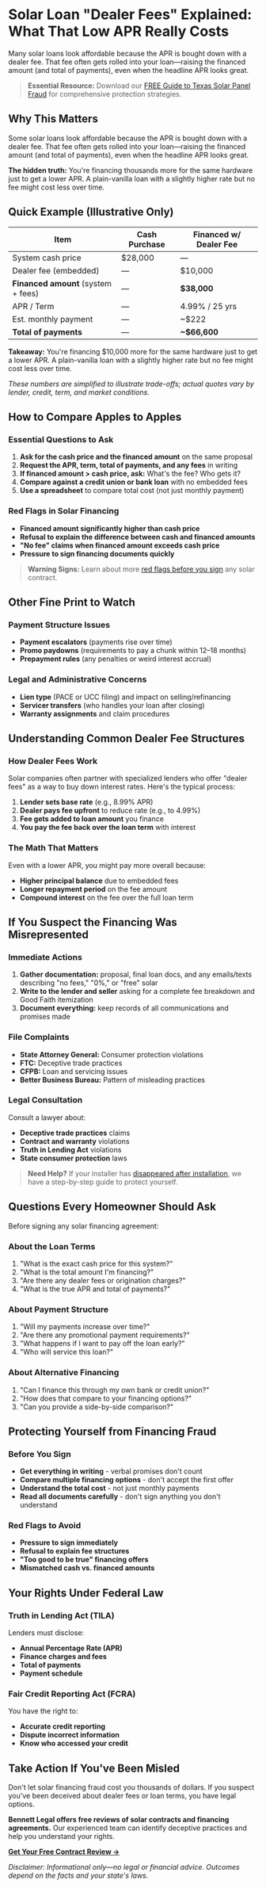 # Solar Loan "Dealer Fees" Explained: What That Low APR Really Costs

Many solar loans look affordable because the APR is bought down with a dealer fee. That fee often gets rolled into your loan—raising the financed amount (and total of payments), even when the headline APR looks great.

> **Essential Resource:** Download our [FREE Guide to Texas Solar Panel Fraud](/blog/free-ebook-texas-solar-fraud-guide) for comprehensive protection strategies.

## Why This Matters

Some solar loans look affordable because the APR is bought down with a dealer fee. That fee often gets rolled into your loan—raising the financed amount (and total of payments), even when the headline APR looks great.

**The hidden truth:** You're financing thousands more for the same hardware just to get a lower APR. A plain-vanilla loan with a slightly higher rate but no fee might cost less over time.

## Quick Example (Illustrative Only)

| Item | Cash Purchase | Financed w/ Dealer Fee |
|------|--------------|----------------------|
| System cash price | $28,000 | — |
| Dealer fee (embedded) | — | $10,000 |
| **Financed amount** (system + fees) | — | **$38,000** |
| APR / Term | — | 4.99% / 25 yrs |
| Est. monthly payment | — | ~$222 |
| **Total of payments** | — | **~$66,600** |

**Takeaway:** You're financing $10,000 more for the same hardware just to get a lower APR. A plain-vanilla loan with a slightly higher rate but no fee might cost less over time.

*These numbers are simplified to illustrate trade-offs; actual quotes vary by lender, credit, term, and market conditions.*

## How to Compare Apples to Apples

### Essential Questions to Ask

1. **Ask for the cash price and the financed amount** on the same proposal
2. **Request the APR, term, total of payments, and any fees** in writing
3. **If financed amount > cash price, ask:** What's the fee? Who gets it?
4. **Compare against a credit union or bank loan** with no embedded fees
5. **Use a spreadsheet** to compare total cost (not just monthly payment)

### Red Flags in Solar Financing

- **Financed amount significantly higher than cash price**
- **Refusal to explain the difference between cash and financed amounts**
- **"No fee" claims when financed amount exceeds cash price**
- **Pressure to sign financing documents quickly**

> **Warning Signs:** Learn about more [red flags before you sign](/blog/solar-panel-fraud-7-red-flags-2025-guide) any solar contract.

## Other Fine Print to Watch

### Payment Structure Issues
- **Payment escalators** (payments rise over time)
- **Promo paydowns** (requirements to pay a chunk within 12–18 months)
- **Prepayment rules** (any penalties or weird interest accrual)

### Legal and Administrative Concerns
- **Lien type** (PACE or UCC filing) and impact on selling/refinancing
- **Servicer transfers** (who handles your loan after closing)
- **Warranty assignments** and claim procedures

## Understanding Common Dealer Fee Structures

### How Dealer Fees Work
Solar companies often partner with specialized lenders who offer "dealer fees" as a way to buy down interest rates. Here's the typical process:

1. **Lender sets base rate** (e.g., 8.99% APR)
2. **Dealer pays fee upfront** to reduce rate (e.g., to 4.99%)
3. **Fee gets added to loan amount** you finance
4. **You pay the fee back over the loan term** with interest

### The Math That Matters
Even with a lower APR, you might pay more overall because:
- **Higher principal balance** due to embedded fees
- **Longer repayment period** on the fee amount
- **Compound interest** on the fee over the full loan term

## If You Suspect the Financing Was Misrepresented

### Immediate Actions
1. **Gather documentation:** proposal, final loan docs, and any emails/texts describing "no fees," "0%," or "free" solar
2. **Write to the lender and seller** asking for a complete fee breakdown and Good Faith itemization
3. **Document everything:** keep records of all communications and promises made

### File Complaints
- **State Attorney General:** Consumer protection violations
- **FTC:** Deceptive trade practices
- **CFPB:** Loan and servicing issues
- **Better Business Bureau:** Pattern of misleading practices

### Legal Consultation
Consult a lawyer about:
- **Deceptive trade practices** claims
- **Contract and warranty** violations
- **Truth in Lending Act** violations
- **State consumer protection** laws

> **Need Help?** If your installer has [disappeared after installation](/blog/solar-installer-ghosted-action-plan), we have a step-by-step guide to protect yourself.

## Questions Every Homeowner Should Ask

Before signing any solar financing agreement:

### About the Loan Terms
1. "What is the exact cash price for this system?"
2. "What is the total amount I'm financing?"
3. "Are there any dealer fees or origination charges?"
4. "What is the true APR and total of payments?"

### About Payment Structure
1. "Will my payments increase over time?"
2. "Are there any promotional payment requirements?"
3. "What happens if I want to pay off the loan early?"
4. "Who will service this loan?"

### About Alternative Financing
1. "Can I finance this through my own bank or credit union?"
2. "How does that compare to your financing options?"
3. "Can you provide a side-by-side comparison?"

## Protecting Yourself from Financing Fraud

### Before You Sign
- **Get everything in writing** - verbal promises don't count
- **Compare multiple financing options** - don't accept the first offer
- **Understand the total cost** - not just monthly payments
- **Read all documents carefully** - don't sign anything you don't understand

### Red Flags to Avoid
- **Pressure to sign immediately**
- **Refusal to explain fee structures**
- **"Too good to be true" financing offers**
- **Mismatched cash vs. financed amounts**

## Your Rights Under Federal Law

### Truth in Lending Act (TILA)
Lenders must disclose:
- **Annual Percentage Rate (APR)**
- **Finance charges and fees**
- **Total of payments**
- **Payment schedule**

### Fair Credit Reporting Act (FCRA)
You have the right to:
- **Accurate credit reporting**
- **Dispute incorrect information**
- **Know who accessed your credit**

## Take Action If You've Been Misled

Don't let solar financing fraud cost you thousands of dollars. If you suspect you've been deceived about dealer fees or loan terms, you have legal options.

**Bennett Legal offers free reviews of solar contracts and financing agreements.** Our experienced team can identify deceptive practices and help you understand your rights.

[**Get Your Free Contract Review →**](/services)

*Disclaimer: Informational only—no legal or financial advice. Outcomes depend on the facts and your state's laws.*